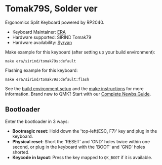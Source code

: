 # Tomak79S, Solder ver

Ergonomics Split Keyboard powered by RP2040.

* Keyboard Maintainer: [ERA](https://github.com/eerraa)
* Hardware supported: SIRIND Tomak79
* Hardware availability: [Syryan](https://srind.mysoho.com/)

Make example for this keyboard (after setting up your build environment):

    make era/sirind/tomak79s:default

Flashing example for this keyboard:

    make era/sirind/tomak79s:default:flash

See the [build environment setup](https://docs.qmk.fm/#/getting_started_build_tools) and the [make instructions](https://docs.qmk.fm/#/getting_started_make_guide) for more information. Brand new to QMK? Start with our [Complete Newbs Guide](https://docs.qmk.fm/#/newbs).

## Bootloader

Enter the bootloader in 3 ways:

* **Bootmagic reset**: Hold down the 'top-left(ESC, F7)' key and plug in the keyboard.
* **Physical reset**: Short the 'RESET' and 'GND' holes twice within one second, or plug in the keyboard with the 'BOOT' and 'GND' holes shorted.
* **Keycode in layout**: Press the key mapped to `QK_BOOT` if it is available.